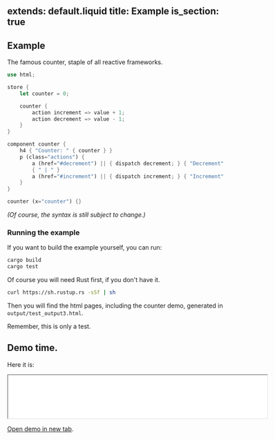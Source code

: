 extends: default.liquid
title: Example
is_section: true
---

## Example

The famous counter, staple of all reactive frameworks.

```rust
use html;

store {
    let counter = 0;

    counter {
        action increment => value + 1;
        action decrement => value - 1;
    }
}

component counter {
    h4 { "Counter: " { counter } }
    p (class="actions") {
        a (href="#decrement") || { dispatch decrement; } { "Decrement" }
        { " | " }
        a (href="#increment") || { dispatch increment; } { "Increment" }
    }
}

counter (x="counter") {}
```

*(Of course, the syntax is still subject to change.)*

### Running the example

If you want to build the example yourself, you can run:

```bash
cargo build
cargo test
```

Of course you will need Rust first, if you don't have it.

```bash
curl https://sh.rustup.rs -sSf | sh
```

Then you will find the html pages, including the counter demo, generated in `output/test_output3.html`.

Remember, this is only a test.

## Demo time.

Here it is:

<iframe src="/isymtope/assets/demos/test_output3.html" scrollbars="no" width="600" height="100>" border="0"></iframe>

<a href="/isymtope/assets/demos/test_output3.html" target="_blank">Open demo in new tab</a>.

